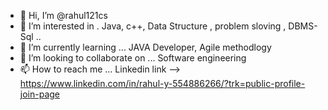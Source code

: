 - 👋 Hi, I’m @rahul121cs
- 👀 I’m interested in . Java, c++, Data Structure , problem sloving , DBMS-Sql ..
- 🌱 I’m currently learning ... JAVA Developer, Agile methodlogy 
- 💞️ I’m looking to collaborate on ... Software engineering
- 📫 How to reach me ... Linkedin link -->  https://www.linkedin.com/in/rahul-y-554886266/?trk=public-profile-join-page



<!---
rahul121cs/rahul121cs is a ✨ special ✨ repository because its `README.md` (this file) appears on your GitHub profile.
You can click the Preview link to take a look at your changes.
--->

